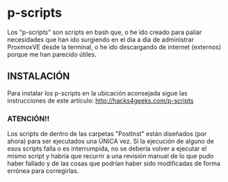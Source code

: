 # p-scripts

Los "p-scripts" son scripts en bash que, o he ido creado para paliar necesidades que han ido surgiendo en el dia a dia de administrar ProxmoxVE desde la terminal, o he ido descargando de internet (externos) porque me han parecido útiles.

## INSTALACIÓN

Para instalar los p-scripts en la ubicación aconsejada sigue las instrucciones de este artículo: http://hacks4geeks.com/p-scripts

### ATENCIÓN!!
Los scripts de dentro de las carpetas "PostInst" están diseñados (por ahora) para ser ejecutados una ÚNICA vez. Si la ejecución de alguno de esos scripts falla o es interrumpida, no se debería volver a ejecutar el mismo script y habría que recurrir a una revisión manual de lo que pudo haber fallado y de las cosas que podrían haber sido modificadas de forma errónea para corregirlas. 

